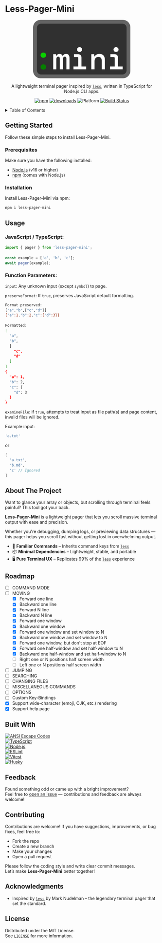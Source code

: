 # Less-Pager-Mini

<div align="center">
  <a href="https://github.com/dawsonhuang0/Less-Pager-Mini">
    <img src="logo.svg" alt="Logo" style="width: 320px; height: 192px;">
  </a>

  <br />

  <p align="center">
    A lightweight terminal pager inspired by <code><a href="https://github.com/gwsw/less">less</a></code>, written in TypeScript for Node.js CLI apps.  
  </p>

  [![npm](https://img.shields.io/npm/v/less-pager-mini.svg)](https://www.npmjs.com/package/less-pager-mini)
  [![downloads](https://img.shields.io/npm/dw/less-pager-mini)](https://www.npmjs.com/package/less-pager-mini)
  ![Platform](https://img.shields.io/badge/platform-terminal-black?color=f0f0f0)
  [![Build Status](https://github.com/dawsonhuang0/Less-Pager-Mini/actions/workflows/ci.yml/badge.svg)](https://github.com/dawsonhuang0/Less-Pager-Mini/actions)
</div>

<details>
  <summary>Table of Contents</summary>
  <ol>
    <li>
      <a href="#getting-started">Getting Started</a>
      <ul>
        <li><a href="#prerequisites">Prerequisites</a></li>
        <li><a href="#installation">Installation</a></li>
      </ul>
    </li>
    <li>
      <a href="#usage">Usage</a>
      <ul>
        <li><a href="#function-parameters">Parameters</a></li>
      </ul>
    </li>
    <li>
      <a href="#about-the-project">About The Project</a>
      <ul>
        <li><a href="#roadmap">Roadmap</a></li>
        <li><a href="#built-with">Built With</a></li>
      </ul>
    </li>
    <li><a href="#feedback">Feedback</a></li>
    <li><a href="#contributing">Contributing</a></li>
    <li><a href="#acknowledgments">Acknowledgments</a></li>
    <li><a href="#license">License</a></li>
  </ol>
</details>



## Getting Started

Follow these simple steps to install Less-Pager-Mini.

### Prerequisites

Make sure you have the following installed:

- [Node.js](https://nodejs.org/) (v16 or higher)
- [npm](https://www.npmjs.com/) (comes with Node.js)

### Installation

Install Less-Pager-Mini via npm:

```bash
npm i less-pager-mini
```



## Usage

<h3>JavaScript / TypeScript:</h3>

```ts
import { pager } from 'less-pager-mini';

const example = ['a', 'b', 'c'];
await pager(example);
```

### Function Parameters:

<code>input</code>: Any unknown input (except <code>symbol</code>) to page.

<code>preserveFormat</code>: If <code>true</code>, preserves JavaScript default formatting.

```bash
Format preserved:
["a","b",["c","d"]]
{"a":1,"b":2,"c":{"d":3}}

Formatted:
[
  "a",
  "b",
  [
    "c",
    "d"
  ]
]
{
  "a": 1,
  "b": 2,
  "c": {
    "d": 3
  }
}
```

<code>examineFile</code>: if <code>true</code>, attempts to treat input as file path(s) and page content, invalid files will be ignored.

Example input:

```ts
'a.txt'
```

or

```ts
[
  'a.txt',
  'b.md',
  'c' // Ignored
]
```



## About The Project

Want to glance your array or objects, but scrolling through terminal feels painful? This tool got your back.  

**Less-Pager-Mini** is a lightweight pager that lets you scroll massive terminal output with ease and precision.  

Whether you're debugging, dumping logs, or previewing data structures — this pager helps you scroll fast without getting lost in overwhelming output.

- 🔁 **Familiar Commands** – Inherits command keys from [`less`](https://github.com/gwsw/less)
- 📦 **Minimal Dependencies** – Lightweight, stable, and portable
- 🖥️ **Pure Terminal UX** – Replicates 99% of the [`less`](https://github.com/gwsw/less) experience

## Roadmap

- [ ] COMMAND MODE
- [ ] MOVING
  - [x] Forward one line
  - [x] Backward one line
  - [x] Forward N line
  - [x] Backward N line
  - [x] Forward one window
  - [x] Backward one window
  - [x] Forward one window and set window to N
  - [x] Backward one window and set window to N
  - [x] Forward one window, but don't stop at EOF
  - [x] Forward one half-window and set half-window to N
  - [x] Backward one half-window and set half-window to N
  - [ ] Right one or N positions half screen width
  - [ ] Left one or N positions half screen width
- [ ] JUMPING
- [ ] SEARCHING
- [ ] CHANGING FILES
- [ ] MISCELLANEOUS COMMANDS
- [ ] OPTIONS
- [ ] Custom Key-Bindings
- [x] Support wide-character (emoji, CJK, etc.) rendering
- [x] Support help page

## Built With

[![ANSI Escape Codes](https://img.shields.io/badge/ANSI%20Escape%20Codes-black?style=for-the-badge)](https://en.wikipedia.org/wiki/ANSI_escape_code)  
[![TypeScript](https://img.shields.io/badge/TypeScript-3178C6?logo=typescript&logoColor=white&style=for-the-badge)](https://www.typescriptlang.org/)  
[![Node.js](https://img.shields.io/badge/Node.js-339933?logo=nodedotjs&logoColor=white&style=for-the-badge)](https://nodejs.org/)  
[![ESLint](https://img.shields.io/badge/ESLint-4B32C3?logo=eslint&logoColor=white&style=for-the-badge)](https://eslint.org/)  
[![Vitest](https://img.shields.io/badge/Vitest-6E9F18?logo=vitest&logoColor=white&style=for-the-badge)](https://vitest.dev/)  
[![Husky](https://img.shields.io/badge/Husky-000000?logo=husky&logoColor=white&style=for-the-badge)](https://typicode.github.io/husky/)


## Feedback

Found something odd or came up with a bright improvement?  
Feel free to [open an issue](https://github.com/dawsonhuang0/Less-Pager-Mini/issues) — contributions and feedback are always welcome!



## Contributing

Contributions are welcome! If you have suggestions, improvements, or bug fixes, feel free to:

- Fork the repo
- Create a new branch
- Make your changes
- Open a pull request

Please follow the coding style and write clear commit messages.  
Let’s make **Less-Pager-Mini** better together!



## Acknowledgments

- Inspired by <code><a href="https://github.com/gwsw/less">less</a></code> by Mark Nudelman – the legendary terminal pager that set the standard.



## License

Distributed under the MIT License.  
See [`LICENSE`](LICENSE) for more information.
